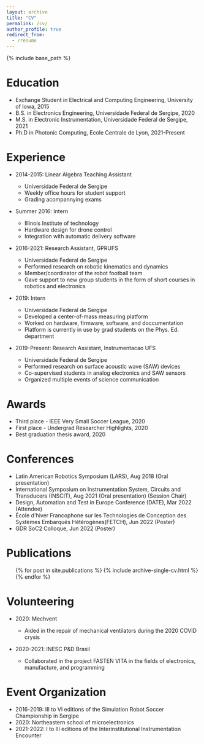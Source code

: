 ```yaml
---
layout: archive
title: "CV"
permalink: /cv/
author_profile: true
redirect_from:
  - /resume
---
```


{% include base_path %}

Education
======
* Exchange Student in Electrical and Computing Engineering, University of Iowa, 2015
* B.S. in Electronics Engineering, Universidade Federal de Sergipe, 2020
* M.S. in Electronic Instrumentation, Universidade Federal de Sergipe, 2021
* Ph.D in Photonic Computing, Ecole Centrale de Lyon, 2021-Present

Experience
======
* 2014-2015: Linear Algebra Teaching Assistant
  * Universidade Federal de Sergipe
  * Weekly office hours for student support
  * Grading acompannying exams 
  
* Summer 2016: Intern
  * Illinois Institute of technology
  * Hardware design for drone control
  * Integration with automatic delivery software

* 2016-2021: Research Assistant, GPRUFS
  * Universidade Federal de Sergipe
  * Performed research on robotic kinematics and dynamics
  * Member/coordinator of the robot football team
  * Gave support to new group students in the form of short courses in robotics and electronics
 
* 2019: Intern
  * Universidade Federal de Sergipe
  * Developed a center-of-mass measuring platform
  * Worked on hardware, firmware, software, and doccumentation
  * Platform is currently in use by grad students on the Phys. Ed. department
  
* 2019-Present: Research Assistant, Instrumentacao UFS
  * Universidade Federal de Sergipe
  * Performed research on surface acoustic wave (SAW) devices
  * Co-supervised students in analog electronics and SAW sensors
  * Organized multiple events of science communication


Awards
======
* Third place - IEEE Very Small Soccer League, 2020
* First place - Undergrad Researcher Highlights, 2020
* Best graduation thesis award, 2020

Conferences
======
* Latin American Robotics Symposium (LARS), Aug 2018 (Oral presentation)
* International Symposium on Instrumentation System, Circuits and Transducers (INSCIT), Aug 2021 (Oral presentation) (Session Chair) 
* Design, Automation and Test in Europe Conference (DATE), Mar 2022 (Attendee)
* École d'hiver Francophone sur les Technologies de Conception
des Systèmes Embarqués Hétérogènes(FETCH), Jun 2022 (Poster)
* GDR SoC2 Colloque, Jun 2022 (Poster)

Publications
======
  <ul>{% for post in site.publications %}
    {% include archive-single-cv.html %}
  {% endfor %}</ul>
  
Volunteering
======
* 2020: Mechvent
  * Aided in the repair of mechanical ventilators during the 2020 COVID crysis

* 2020-2021: INESC P&D Brasil
  * Collaborated in the project FASTEN VITA in the fields of electronics, manufacture, and programming

Event Organization
======
* 2016-2019: III to VI editions of the Simulation Robot Soccer Championship in Sergipe
* 2020: Northeastern school of microelectronics
* 2021-2022: I to III editions of the Interinstitutional Instrumentation Encounter
